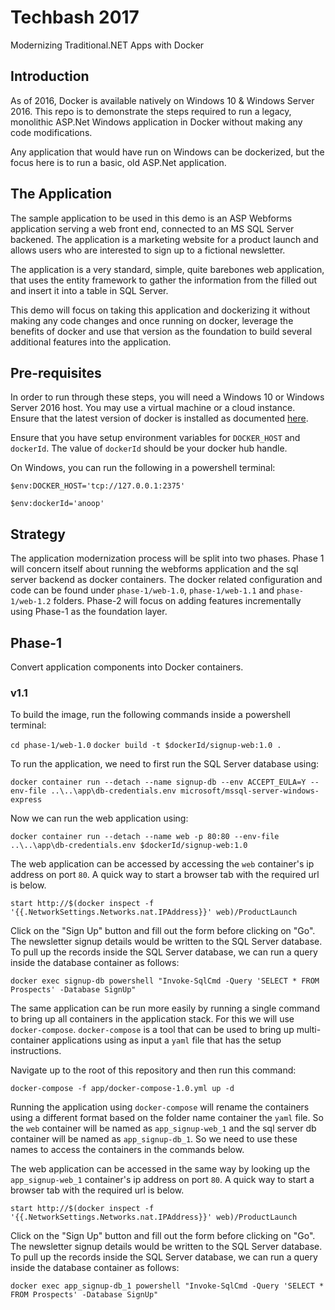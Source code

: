 # Techbash 2017
Modernizing Traditional.NET Apps with Docker

## Introduction

As of 2016, Docker is available natively on Windows 10 & Windows Server 2016. This repo is to demonstrate the steps required to run a legacy, monolithic ASP.Net Windows application in Docker without making any code modifications.

Any application that would have run on Windows can be dockerized, but the focus here is to run a basic, old ASP.Net application.

## The Application
The sample application to be used in this demo is an ASP Webforms application serving a web front end, connected to an MS SQL Server backened. The application is a marketing website for a product launch and allows users who are interested to sign up to a fictional newsletter.

The application is a very standard, simple, quite barebones web application, that uses the entity framework to gather the information from the filled out and insert it into a table in SQL Server.

This demo will focus on taking this application and dockerizing it without making any code changes and once running on docker, leverage the benefits of docker and use that version as the foundation to build several additional features into the application.

## Pre-requisites
In order to run through these steps, you will need a Windows 10 or Windows Server 2016 host. You may use a virtual machine or a cloud instance. Ensure that the latest version of docker is installed as documented [here](https://github.com/docker/labs/blob/master/windows/windows-containers/Setup-Server2016.md).

Ensure that you have setup environment variables for `DOCKER_HOST` and `dockerId`. The value of `dockerId` should be your docker hub handle.

On Windows, you can run the following in a powershell terminal: 

`$env:DOCKER_HOST='tcp://127.0.0.1:2375'`

`$env:dockerId='anoop'`

## Strategy
The application modernization process will be split into two phases. Phase 1 will concern itself about running the webforms application and the sql server backend as docker containers. The docker related configuration and code can be found under `phase-1/web-1.0`, `phase-1/web-1.1` and `phase-1/web-1.2` folders.
Phase-2 will focus on adding features incrementally using Phase-1 as the foundation layer.

## Phase-1

Convert application components into Docker containers.
### v1.1
To build the image, run the following commands inside a powershell terminal:

`cd phase-1/web-1.0`
`docker build -t $dockerId/signup-web:1.0 .`

To run the application, we need to first run the SQL Server database using:

`docker container run --detach --name signup-db --env ACCEPT_EULA=Y --env-file ..\..\app\db-credentials.env microsoft/mssql-server-windows-express`

Now we can run the web application using:

`docker container run --detach --name web -p 80:80 --env-file ..\..\app\db-credentials.env $dockerId/signup-web:1.0`

The web application can be accessed by accessing the `web` container's ip address on port `80`. A quick way to start a browser tab with the required url is below.

`start http://$(docker inspect -f '{{.NetworkSettings.Networks.nat.IPAddress}}' web)/ProductLaunch`

Click on the "Sign Up" button and fill out the form before clicking on "Go". The newsletter signup details would be written to the SQL Server database. To pull up the records inside the SQL Server database, we can run a query inside the database container as follows:

`docker exec signup-db powershell "Invoke-SqlCmd -Query 'SELECT * FROM Prospects' -Database SignUp"`

The same application can be run more easily by running a single command to bring up all containers in the application stack. For this we will use `docker-compose`. `docker-compose` is a tool that can be used to bring up multi-container applications using as input a `yaml` file that has the setup instructions.

Navigate up to the root of this repository and then run this command:

`docker-compose -f app/docker-compose-1.0.yml up -d`

Running the application using `docker-compose` will rename the containers using a different format based on the folder name container the `yaml` file. So the `web` container will be named as `app_signup-web_1` and the sql server db container will be named as `app_signup-db_1`. So we need to use these names to access the containers in the commands below.

The web application can be accessed in the same way by looking up the `app_signup-web_1` container's ip address on port `80`. A quick way to start a browser tab with the required url is below.

`start http://$(docker inspect -f '{{.NetworkSettings.Networks.nat.IPAddress}}' web)/ProductLaunch`

Click on the "Sign Up" button and fill out the form before clicking on "Go". The newsletter signup details would be written to the SQL Server database. To pull up the records inside the SQL Server database, we can run a query inside the database container as follows:

`docker exec app_signup-db_1 powershell "Invoke-SqlCmd -Query 'SELECT * FROM Prospects' -Database SignUp"`
